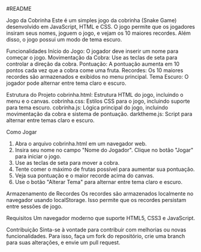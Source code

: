 #README

Jogo da Cobrinha
Este é um simples jogo da cobrinha (Snake Game) desenvolvido em JavaScript, HTML e CSS. O jogo permite que os jogadores insiram seus nomes, joguem o jogo, e vejam os 10 maiores recordes. Além disso, o jogo possui um modo de tema escuro.

Funcionalidades
Início do Jogo: O jogador deve inserir um nome para começar o jogo.
Movimentação da Cobra: Use as teclas de seta para controlar a direção da cobra.
Pontuação: A pontuação aumenta em 10 pontos cada vez que a cobra come uma fruta.
Recordes: Os 10 maiores recordes são armazenados e exibidos no menu principal.
Tema Escuro: O jogador pode alternar entre tema claro e escuro.

Estrutura do Projeto
cobrinha.html: Estrutura HTML do jogo, incluindo o menu e o canvas.
cobrinha.css: Estilos CSS para o jogo, incluindo suporte para tema escuro.
cobrinha.js: Lógica principal do jogo, incluindo movimentação da cobra e sistema de pontuação.
darktheme.js: Script para alternar entre temas claro e escuro.

Como Jogar
1. Abra o arquivo cobrinha.html em um navegador web.
2. Insira seu nome no campo "Nome do Jogador".
Clique no botão "Jogar" para iniciar o jogo.
4. Use as teclas de seta para mover a cobra.
5. Tente comer o máximo de frutas possível para aumentar sua pontuação.
6. Veja sua pontuação e o maior recorde acima do canvas.
7. Use o botão "Alterar Tema" para alternar entre tema claro e escuro.

Armazenamento de Recordes
Os recordes são armazenados localmente no navegador usando localStorage. Isso permite que os recordes persistam entre sessões de jogo.

Requisitos
Um navegador moderno que suporte HTML5, CSS3 e JavaScript.

Contribuição
Sinta-se à vontade para contribuir com melhorias ou novas funcionalidades. Para isso, faça um fork do repositório, crie uma branch para suas alterações, e envie um pull request.
